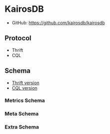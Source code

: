 # KairosDB

- GitHub: https://github.com/kairosdb/kairosdb

## Protocol

- Thrift
- CQL

## Schema

- [Thrift version](https://github.com/kairosdb/kairosdb/blob/master/src/main/java/org/kairosdb/datastore/cassandra/CassandraDatastore.java#L218)
- [CQL version](https://github.com/kairosdb/kairosdb/blob/feature/cql/src/main/java/org/kairosdb/datastore/cassandra/CassandraDatastore.java)

### Metrics Schema

### Meta Schema

### Extra Schema
